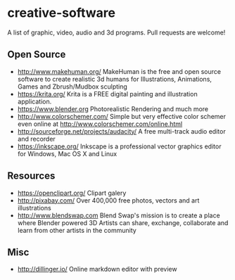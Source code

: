 # creative-software
A list of graphic, video, audio and 3d programs. Pull requests are welcome!


## Open Source
 - http://www.makehuman.org/ MakeHuman is the free and open source software to create realistic 3d humans for Illustrations, Animations, Games and Zbrush/Mudbox sculpting
 - https://krita.org/ Krita is a FREE digital painting and illustration application.
 - https://www.blender.org Photorealistic Rendering and much more 
 - http://www.colorschemer.com/ Simple but very effective color schemer even online at http://www.colorschemer.com/online.html
 - http://sourceforge.net/projects/audacity/ A free multi-track audio editor and recorder
 - https://inkscape.org/ Inkscape is a professional vector graphics editor for Windows, Mac OS X and Linux
 
## Resources
 - https://openclipart.org/ Clipart galery 
 - http://pixabay.com/ Over 400,000 free photos, vectors and art illustrations
 - http://www.blendswap.com Blend Swap's mission is to create a place where Blender powered 3D Artists can share, exchange, collaborate and learn from other artists in the community

## Misc
 - http://dillinger.io/ Online markdown editor with preview
